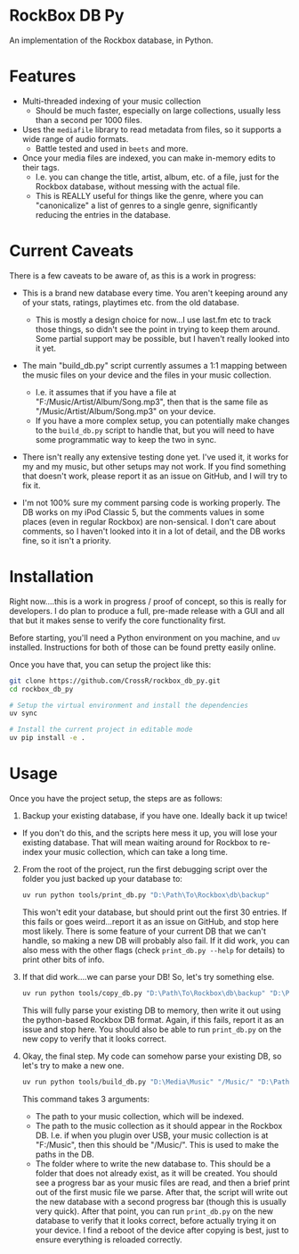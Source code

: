 # RockBox DB Py

An implementation of the Rockbox database, in Python.

# Features

 - Multi-threaded indexing of your music collection
   - Should be much faster, especially on large collections, usually less than a
   second per 1000 files.
 - Uses the `mediafile` library to read metadata from files, so it supports
   a wide range of audio formats.
    - Battle tested and used in `beets` and more.
 - Once your media files are indexed, you can make in-memory edits to their tags.
    - I.e. you can change the title, artist, album, etc. of a file, just for
        the Rockbox database, without messing with the actual file.
    - This is REALLY useful for things like the genre, where you can "canonicalize"
        a list of genres to a single genre, significantly reducing the entries
        in the database.

# Current Caveats

There is a few caveats to be aware of, as this is a work in progress:

 - This is a brand new database every time. You aren't keeping around any of
   your stats, ratings, playtimes etc. from the old database.
   - This is mostly a design choice for now...I use last.fm etc to track those
   things, so didn't see the point in trying to keep them around. Some partial
   support may be possible, but I haven't really looked into it yet.

 - The main "build_db.py" script currently assumes a 1:1 mapping between
   the music files on your device and the files in your music collection.
   - I.e. it assumes that if you have a file at "F:/Music/Artist/Album/Song.mp3",
     then that is the same file as "/Music/Artist/Album/Song.mp3" on your device.
   - If you have a more complex setup, you can potentially make changes to the
     `build_db.py` script to handle that, but you will need to have some
     programmatic way to keep the two in sync.

 - There isn't really any extensive testing done yet. I've used it, it works for
   my and my music, but other setups may not work. If you find something that
   doesn't work, please report it as an issue on GitHub, and I will try to fix it.

 - I'm not 100% sure my comment parsing code is working properly. The DB works on
   my iPod Classic 5, but the comments values in some places (even in regular
   Rockbox) are non-sensical. I don't care about comments, so I haven't looked
   into it in a lot of detail, and the DB works fine, so it isn't a priority.

# Installation

Right now....this is a work in progress / proof of concept, so this is really for
developers. I do plan to produce a full, pre-made release with a GUI and all that
but it makes sense to verify the core functionality first.

Before starting, you'll need a Python environment on you machine, and `uv` installed.
Instructions for both of those can be found pretty easily online.

Once you have that, you can setup the project like this:

```bash
git clone https://github.com/CrossR/rockbox_db_py.git
cd rockbox_db_py

# Setup the virtual environment and install the dependencies
uv sync

# Install the current project in editable mode
uv pip install -e .
```

# Usage

Once you have the project setup, the steps are as follows:

1. Backup your existing database, if you have one. Ideally back it up twice!
  - If you don't do this, and the scripts here mess it up, you will lose
    your existing database. That will mean waiting around for Rockbox to
    re-index your music collection, which can take a long time.

2. From the root of the project, run the first debugging script over the
   folder you just backed up your database to:
    ```bash
    uv run python tools/print_db.py "D:\Path\To\Rockbox\db\backup"
    ```
    This won't edit your database, but should print out the first 30 entries.
    If this fails or goes weird...report it as an issue on GitHub, and stop here
    most likely. There is some feature of your current DB that we can't handle,
    so making a new DB will probably also fail. If it did work, you can also
    mess with the other flags (check `print_db.py --help` for details) to print
    other bits of info.

3. If that did work....we can parse your DB! So, let's try something else.
   ```bash
   uv run python tools/copy_db.py "D:\Path\To\Rockbox\db\backup" "D:\Path\To\Rockbox\db\copy"
   ```
   This will fully parse your existing DB to memory, then write it out using the
   python-based Rockbox DB format. Again, if this fails, report it as an issue
   and stop here. You should also be able to run `print_db.py` on the new copy
   to verify that it looks correct.

4. Okay, the final step. My code can somehow parse your existing DB, so
   let's try to make a new one.
   ```bash
   uv run python tools/build_db.py "D:\Media\Music" "/Music/" "D:\Path\To\Rockbox\db\new_db"
   ```
   This command takes 3 arguments:
    - The path to your music collection, which will be indexed.
    - The path to the music collection as it should appear in the Rockbox DB.
      I.e. if when you plugin over USB, your music collection is at "F:/Music",
      then this should be "/Music/". This is used to make the paths in the DB.
    - The folder where to write the new database to. This should be a folder
      that does not already exist, as it will be created.
    You should see a progress bar as your music files are read, and then a brief
    print out of the first music file we parse. After that, the script will
    write out the new database with a second progress bar (though this is
    usually very quick). After that point, you can run `print_db.py` on the new
    database to verify that it looks correct, before actually trying it on your
    device.  I find a reboot of the device after copying is best, just to ensure
    everything is reloaded correctly.
